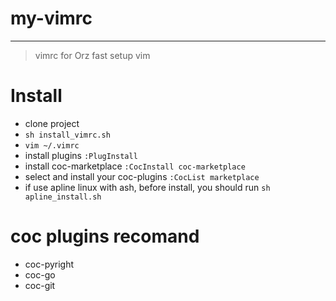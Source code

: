 # my-vimrc
---
> vimrc for Orz
> fast setup vim

# Install
- clone project
- `sh install_vimrc.sh`
- `vim ~/.vimrc`
- install plugins `:PlugInstall`
- install coc-marketplace `:CocInstall coc-marketplace`
- select and install your coc-plugins `:CocList marketplace`
- if use apline linux with ash, before install, you should run `sh apline_install.sh`

# coc plugins recomand
- coc-pyright
- coc-go
- coc-git
